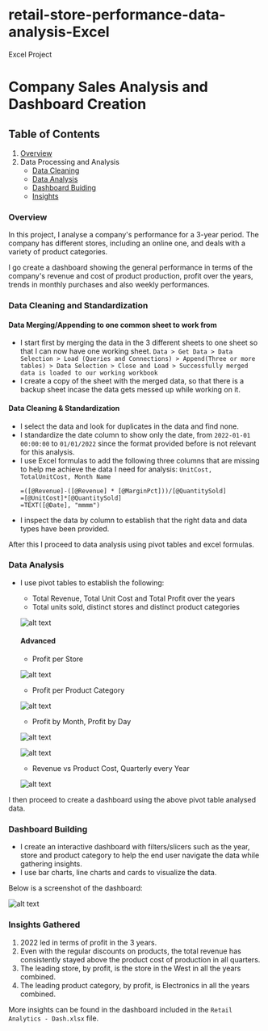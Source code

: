 # retail-store-performance-data-analysis-Excel
Excel Project

# Company Sales Analysis and Dashboard Creation
## Table of Contents
1. [Overview](#overview)
2. Data Processing and Analysis
    - [Data Cleaning](#data-cleaning-and-standardization)
    - [Data Analysis](#data-analysis)
    - [Dashboard Buiding](#dashboard-building)
    - [Insights](#insights-gathered)


### Overview
In this project, I analyse a company's performance for a 3-year period. The company has different stores, including an online one, and deals with a variety of product categories.

I go create a dashboard showing the general performance in terms of the company's revenue and cost of product production, profit over the years, trends in monthly purchases and also weekly performances.

### Data Cleaning and Standardization
#### Data Merging/Appending to one common sheet to work from
- I start first by merging the data in the 3 different sheets to one sheet so that I can now have one working sheet. 
    `Data > Get Data > Data Selection > Load (Queries and Connections) > Append(Three or more tables) > Data Selection > Close and Load > Successfully merged data is loaded to our working workbook`
- I create a copy of the sheet with the merged data, so that there is a backup sheet incase the data gets messed up while working on it.
#### Data Cleaning & Standardization
- I select the data and look for duplicates in the data and find none.
- I standardize the date column to show only the date, from `2022-01-01 00:00:00` to `01/01/2022` since the format provided before is not relevant for this analysis.
- I use Excel formulas to add the following three columns that are missing to help me achieve the data I need for analysis: `UnitCost, TotalUnitCost, Month Name`
    ```excel
    =([@Revenue]-([@Revenue] * [@MarginPct]))/[@QuantitySold]
    =[@UnitCost]*[@QuantitySold]
    =TEXT([@Date], "mmmm")
    ```
- I inspect the data by column to establish that the right data and data types have been provided.

After this I proceed to data analysis using pivot tables and excel formulas.

### Data Analysis
- I use pivot tables to establish the following:
    - Total Revenue, Total Unit Cost and Total Profit over the years
    - Total units sold, distinct stores and distinct product categories
      
    ![alt text](assets/image.png)
    #### Advanced
    - Profit per Store
      
    ![alt text](assets/image2.png)
    - Profit per Product Category
      
    ![alt text](assets/image3.png)
    - Profit by Month, Profit by Day
      
    ![alt text](assets/image4.png)
  
    ![alt text](assets/image5.png)
    - Revenue vs Product Cost, Quarterly every Year
      
    ![alt text](assets/image7.png)

I then proceed to create a dashboard using the above pivot table analysed data.

### Dashboard Building
- I create an interactive dashboard with filters/slicers such as the year, store and product category to help the end user navigate the data while gathering insights.
- I use bar charts, line charts and cards to visualize the data.

Below is a screenshot of the dashboard:

![alt text](assets/dashboard.png)

### Insights Gathered
1. 2022 led in terms of profit in the 3 years.
2. Even with the regular discounts on products, the total revenue has consistently stayed above the product cost of production in all quarters.
3. The leading store, by profit, is the store in the West in all the years combined.
4. The leading product category, by profit, is Electronics in all the years combined.

More insights can be found in the dashboard included in the `Retail Analytics - Dash.xlsx` file.
